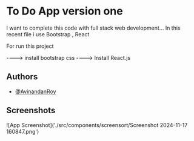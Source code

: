 
# To Do App version one 

I want to complete this code with full stack web development...
In this recent file i use Bootstrap , React 

For run this project 

----> install bootstrap css
----> Install React.js 


## Authors

- [@AvinandanRoy](https://www.github.com/AvinandanRoy)

## Screenshots

![App Screenshot]('./src/components/screensort/Screenshot 2024-11-17 160847.png')

